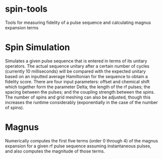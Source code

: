 # spin-tools
Tools for measuring fidelity of a pulse sequence and calculating magnus expansion terms

# Spin Simulation
Simulates a given pulse sequence that is entered in terms of its unitary operators.  The actual sequence unitary after a certain number of cycles (currently 10 milliseconds) will be compared with the expected unitary based on an inputted average Hamiltonian for the sequence to obtain a fidelity score.  There are four input parameters: offset and chemical shift which together form the parameter Delta; the length of the rf pulses; the spacing between the pulses; and the coupling strength between the spins.  The number of spins and grid meshing can also be adjusted, though this increases the runtime considerably (exponentially in the case of the number of spins).

# Magnus
Numerically computes the first five terms (order 0 through 4) of the magnus expansion for a given rf pulse sequence assuming instantaneous pulses, and also computes the magnitude of those terms.
